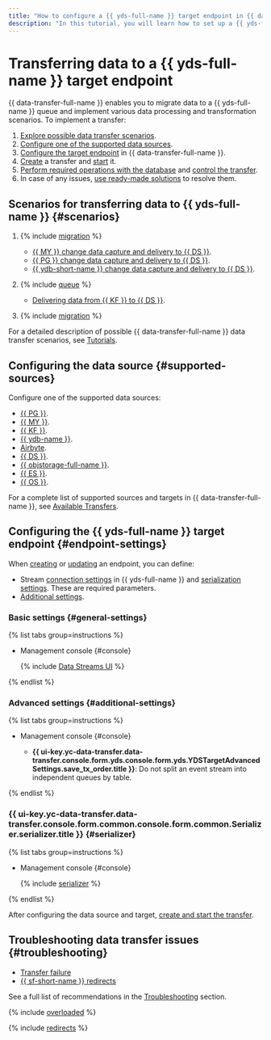 ```yaml
---
title: "How to configure a {{ yds-full-name }} target endpoint in {{ data-transfer-full-name }}"
description: "In this tutorial, you will learn how to set up a {{ yds-full-name }} target endpoint in {{ data-transfer-full-name }}."
---
```

# Transferring data to a {{ yds-full-name }} target endpoint


{{ data-transfer-full-name }} enables you to migrate data to a {{ yds-full-name }} queue and implement various data processing and transformation scenarios. To implement a transfer:

1. [Explore possible data transfer scenarios](#scenarios).
1. [Configure one of the supported data sources](#supported-sources).
1. [Configure the target endpoint](#endpoint-settings) in {{ data-transfer-full-name }}.
1. [Create](../../transfer.md#create) a transfer and [start](../../transfer.md#activate) it.
1. [Perform required operations with the database](../../../../_includes/data-transfer/endpoints/sources/pg-work-with-db.md) and [control the transfer](../../monitoring.md).
1. In case of any issues, [use ready-made solutions](#troubleshooting) to resolve them.

## Scenarios for transferring data to {{ yds-full-name }} {#scenarios}

1. {% include [migration](../../../../_includes/data-transfer/scenario-captions/cdc.md) %}
   * [{{ MY }} change data capture and delivery to {{ DS }}](../../../tutorials/mmy-to-yds.md).
   * [{{ PG }} change data capture and delivery to {{ DS }}](../../../tutorials/mpg-to-yds.md).
   * [{{ ydb-short-name }} change data capture and delivery to {{ DS }}](../../../tutorials/ydb-to-yds.md).

1. {% include [queue](../../../../_includes/data-transfer/scenario-captions/queue.md) %}

   * [Delivering data from {{ KF }} to {{ DS }}](../../../tutorials/mkf-to-yds.md).

1. {% include [migration](../../../../_includes/data-transfer/scenario-captions/migration.md) %}

For a detailed description of possible {{ data-transfer-full-name }} data transfer scenarios, see [Tutorials](../../../tutorials/index.md).

## Configuring the data source {#supported-sources}

Configure one of the supported data sources:

* [{{ PG }}](../source/postgresql.md).
* [{{ MY }}](../source/mysql.md).
* [{{ KF }}](../source/kafka.md).
* [{{ ydb-name }}](../source/ydb.md).
* [Airbyte](../../../transfer-matrix.md#airbyte).
* [{{ DS }}](../source/data-streams.md).
* [{{ objstorage-full-name }}](../source/object-storage.md).
* [{{ ES }}](../source/elasticsearch.md).
* [{{ OS }}](../source/opensearch.md).

For a complete list of supported sources and targets in {{ data-transfer-full-name }}, see [Available Transfers](../../../transfer-matrix.md).

## Configuring the {{ yds-full-name }} target endpoint {#endpoint-settings}

When [creating](../index.md#create) or [updating](../index.md#update) an endpoint, you can define:

* Stream [connection settings](#general-settings) in {{ yds-full-name }} and [serialization settings](#serializer). These are required parameters.
* [Additional settings](#additional-settings).

### Basic settings {#general-settings}

{% list tabs group=instructions %}

- Management console {#console}

   {% include [Data Streams UI](../../../../_includes/data-transfer/necessary-settings/ui/yandex-data-streams-target.md) %}

{% endlist %}

### Advanced settings {#additional-settings}

{% list tabs group=instructions %}

- Management console {#console}

   * **{{ ui-key.yc-data-transfer.data-transfer.console.form.yds.console.form.yds.YDSTargetAdvancedSettings.save_tx_order.title }}**: Do not split an event stream into independent queues by table.

{% endlist %}

### {{ ui-key.yc-data-transfer.data-transfer.console.form.common.console.form.common.Serializer.serializer.title }} {#serializer}

{% list tabs group=instructions %}

- Management console {#console}

   {% include [serializer](../../../../_includes/data-transfer/serializer.md) %}

{% endlist %}

After configuring the data source and target, [create and start the transfer](../../transfer.md#create).

## Troubleshooting data transfer issues {#troubleshooting}

* [Transfer failure](#overloaded)
* [{{ sf-short-name }} redirects](#redirects)

See a full list of recommendations in the [Troubleshooting](../../../troubleshooting/index.md) section.

{% include [overloaded](../../../../_includes/data-transfer/troubles/overloaded.md) %}

{% include [redirects](../../../../_includes/data-transfer/troubles/data-streams/data-streams-redirects.md) %}